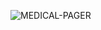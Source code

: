 ![MEDICAL-PAGER](https://user-images.githubusercontent.com/78898621/231873063-f5ad1b1d-a956-4e20-8312-b1aea4063252.png)
